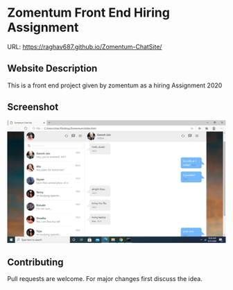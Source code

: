# Zomentum Front End Hiring Assignment

URL:  https://raghav687.github.io/Zomentum-ChatSite/




## Website Description

This is a front end project given by zomentum as a hiring Assignment 2020

## Screenshot

![](screenshot1.png)


## Contributing
Pull requests are welcome. For major changes first discuss the idea.
